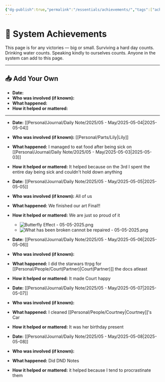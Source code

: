 ```yaml
---
{"dg-publish":true,"permalink":"/essentials/achievements/","tags":["achievments","System","system-growth","validation"],"noteIcon":""}
---
```


# 🌟 System Achievements

This page is for any victories — big or small. Surviving a hard day counts. Drinking water counts. Speaking kindly to ourselves counts. Anyone in the system can add to this page.

---
## 📥 Add Your Own

- **Date:**  
- **Who was involved (if known):**  
- **What happened:**  
- **How it helped or mattered:**

---

- **Date:**  [[Personal/Journal/Daily Note/2025/05 - May/2025-05-04\|2025-05-04]]
- **Who was involved (if known):**  [[Personal/Parts/Lily\|Lily]]
- **What happened:**  I managed to eat food after being sick on [[Personal/Journal/Daily Note/2025/05 - May/2025-05-03\|2025-05-03]]
- **How it helped or mattered:** It helped because on the 3rd I spent the entire day being sick and couldn't hold down anything

- **Date:**  [[Personal/Journal/Daily Note/2025/05 - May/2025-05-05\|2025-05-05]]
- **Who was involved (if known):**  All of us
- **What happened:**  We finished our art Final!!
- **How it helped or mattered:** We are just so proud of it 
	- ![Butterfly Effect - 05-05-2025.png](/img/user/Personal/Images/Butterfly%20Effect%20-%2005-05-2025.png)
	- ![What has been broken cannot be repaired - 05-05-2025.png](/img/user/Personal/Images/What%20has%20been%20broken%20cannot%20be%20repaired%20-%2005-05-2025.png)

- **Date:**  [[Personal/Journal/Daily Note/2025/05 - May/2025-05-06\|2025-05-06]]
- **Who was involved (if known):**  
- **What happened:**  I did the starwars ttrpg for [[Personal/People/Court(Partner)\|Court(Partner)]] the docs atleast
- **How it helped or mattered:** It made Court happy

- **Date:**  [[Personal/Journal/Daily Note/2025/05 - May/2025-05-07\|2025-05-07]]
- **Who was involved (if known):**  
- **What happened:**  I cleaned [[Personal/People/Courtney\|Courtney]]'s Car
- **How it helped or mattered:** It was her birthday present 

- **Date:**  [[Personal/Journal/Daily Note/2025/05 - May/2025-05-08\|2025-05-08]]
- **Who was involved (if known):**  
- **What happened:**  Did DND Notes
- **How it helped or mattered:** it helped because I tend to procrastinate them



